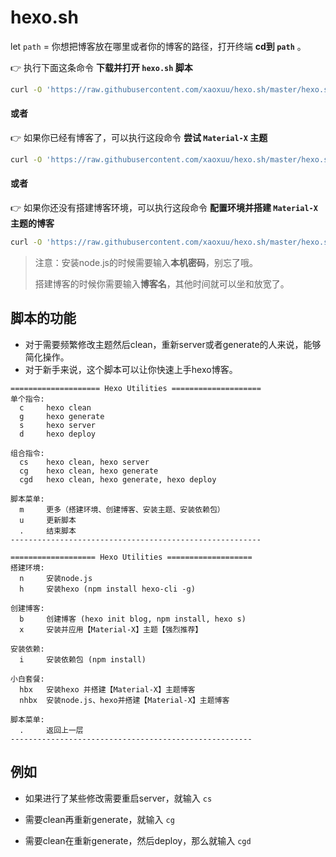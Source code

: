 # hexo.sh


let `path` = 你想把博客放在哪里或者你的博客的路径，打开终端 **cd到 `path`** 。

👉 执行下面这条命令 **下载并打开 `hexo.sh` 脚本**

```bash
curl -O 'https://raw.githubusercontent.com/xaoxuu/hexo.sh/master/hexo.sh' && chmod 777 hexo.sh && . hexo.sh
```

#### 或者

👉 如果你已经有博客了，可以执行这段命令 **尝试 `Material-X` 主题**

```bash
curl -O 'https://raw.githubusercontent.com/xaoxuu/hexo.sh/master/hexo.sh' && chmod 777 hexo.sh && . hexo.sh i x
```

#### 或者

👉 如果你还没有搭建博客环境，可以执行这段命令 **配置环境并搭建 `Material-X` 主题的博客**

```bash
curl -O 'https://raw.githubusercontent.com/xaoxuu/hexo.sh/master/hexo.sh' && chmod 777 hexo.sh && . hexo.sh i nhbx
```

> 注意：安装node.js的时候需要输入**本机密码**，别忘了哦。
>
> 搭建博客的时候你需要输入**博客名**，其他时间就可以坐和放宽了。

## 脚本的功能


- 对于需要频繁修改主题然后clean，重新server或者generate的人来说，能够简化操作。
- 对于新手来说，这个脚本可以让你快速上手hexo博客。

```
==================== Hexo Utilities ====================
单个指令:
  c     hexo clean
  g     hexo generate
  s     hexo server
  d     hexo deploy

组合指令:
  cs    hexo clean, hexo server
  cg    hexo clean, hexo generate
  cgd   hexo clean, hexo generate, hexo deploy

脚本菜单:
  m     更多（搭建环境、创建博客、安装主题、安装依赖包）
  u     更新脚本
  .     结束脚本
--------------------------------------------------------
```

```
=================== Hexo Utilities ===================
搭建环境:
  n     安装node.js
  h     安装hexo (npm install hexo-cli -g)

创建博客:
  b     创建博客 (hexo init blog, npm install, hexo s)
  x     安装并应用【Material-X】主题【强烈推荐】

安装依赖:
  i     安装依赖包 (npm install)

小白套餐:
  hbx   安装hexo 并搭建【Material-X】主题博客
  nhbx  安装node.js、hexo并搭建【Material-X】主题博客

脚本菜单:
  .     返回上一层
------------------------------------------------------
```

## 例如

- 如果进行了某些修改需要重启server，就输入 `cs`

- 需要clean再重新generate，就输入 `cg`

- 需要clean在重新generate，然后deploy，那么就输入 `cgd`

  
